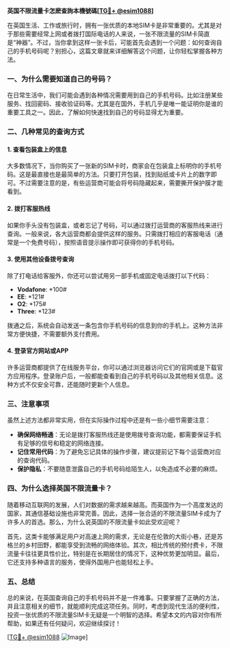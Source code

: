 **英国不限流量卡怎麽查詢本機號碼[[TG💪+ @esim1088](https://t.me/s/esim1088)]**

在英国生活、工作或旅行时，拥有一张优质的本地SIM卡是非常重要的。尤其是对于那些需要经常上网或者拨打国际电话的人来说，一张不限流量的SIM卡简直是“神器”。不过，当你拿到这样一张卡后，可能首先会遇到一个问题：如何查询自己的手机号码呢？别担心，这篇文章就来详细解答这个问题，让你轻松掌握各种方法。

### 一、为什么需要知道自己的号码？

在日常生活中，我们可能会遇到各种情况需要用到自己的手机号码。比如注册某些服务、找回密码、接收验证码等。尤其是在国外，手机几乎是唯一能证明你是谁的重要工具之一。因此，了解如何快速找到自己的号码显得尤为重要。

### 二、几种常见的查询方式

#### 1. 查看包装盒上的信息
大多数情况下，当你购买了一张新的SIM卡时，商家会在包装盒上标明你的手机号码。这是最直接也是最简单的方法。只要打开包装，找到贴纸或卡片上的数字即可。不过需要注意的是，有些运营商可能会将号码隐藏起来，需要撕开保护膜才能看到。

#### 2. 拨打客服热线
如果你手头没有包装盒，或者忘记了号码，可以通过拨打运营商的客服热线来进行查询。一般来说，各大运营商都会提供这样的服务。只需拨打相应的客服电话（通常是一个免费号码），按照语音提示操作即可获得你的手机号码。

#### 3. 使用其他设备拨号查询
除了打电话给客服外，你还可以尝试用另一部手机或固定电话拨打以下代码：
- **Vodafone**: *100#
- **EE**: *121#
- **O2**: *175#
- **Three**: *123#

拨通之后，系统会自动发送一条包含你手机号码的信息到你的手机上。这种方法非常方便快捷，不需要额外支付费用。

#### 4. 登录官方网站或APP
许多运营商都提供了在线服务平台，你可以通过浏览器访问它们的官网或是下载官方应用程序。登录账户后，一般都能查看到自己的手机号码以及其他相关信息。这种方式不仅安全可靠，还能随时更新个人信息。

### 三、注意事项

虽然上述方法都非常实用，但在实际操作过程中还是有一些小细节需要注意：

- **确保网络畅通**：无论是拨打客服热线还是使用拨号查询功能，都需要保证手机有足够的信号和稳定的网络连接。
- **记住常用代码**：为了避免忘记具体的操作步骤，建议提前记下每个运营商对应的查询代码。
- **保护隐私**：不要随意泄露自己的手机号码给陌生人，以免造成不必要的麻烦。

### 四、为什么选择英国不限流量卡？

随着移动互联网的发展，人们对数据的需求越来越高。而英国作为一个高度发达的国家，其通信基础设施也非常完善。因此，选择一张合适的不限流量SIM卡成为了许多人的首选。那么，为什么说英国的不限流量卡如此受欢迎呢？

首先，这类卡能够满足用户对高速上网的需求，无论是在伦敦的大街小巷，还是苏格兰的乡村田野，都能享受到流畅的网络体验。其次，相比传统的预付费卡，不限流量卡往往更具性价比，特别是在长期居住的情况下，这种优势更加明显。最后，它还支持多种语言的服务，使得外国用户也能轻松上手。

### 五、总结

总的来说，在英国查询自己的手机号码并不是一件难事。只要掌握了正确的方法，并且注意相关的细节，就能顺利完成这项任务。同时，考虑到现代生活的便利性，投资一张优质的不限流量SIM卡无疑是一个明智的选择。希望本文的内容对你有所帮助，如果还有任何疑问，欢迎继续探讨！

[[TG💪+ @esim1088](https://t.me/s/esim1088) ![Image](https://i.postimg.cc/4NQfJmqS/Snipaste-2025-05-13-00-14-12.png)]